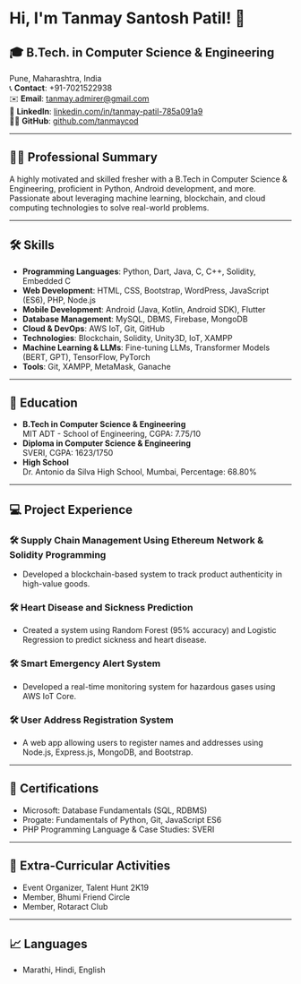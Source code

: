 # Hi, I'm Tanmay Santosh Patil! 👋

## 🎓 **B.Tech. in Computer Science & Engineering**
Pune, Maharashtra, India  
📞 **Contact**: +91-7021522938  
✉️ **Email**: [tanmay.admirer@gmail.com](mailto:tanmay.admirer@gmail.com)  
🔗 **LinkedIn**: [linkedin.com/in/tanmay-patil-785a091a9](https://linkedin.com/in/tanmay-patil-785a091a9)  
👨‍💻 **GitHub**: [github.com/tanmaycod](https://github.com/tanmaycod)  

---

## 🧑‍💼 **Professional Summary**
A highly motivated and skilled fresher with a B.Tech in Computer Science & Engineering, proficient in Python, Android development, and more. Passionate about leveraging machine learning, blockchain, and cloud computing technologies to solve real-world problems.

---

## 🛠️ **Skills**
- **Programming Languages**: Python, Dart, Java, C, C++, Solidity, Embedded C
- **Web Development**: HTML, CSS, Bootstrap, WordPress, JavaScript (ES6), PHP, Node.js
- **Mobile Development**: Android (Java, Kotlin, Android SDK), Flutter
- **Database Management**: MySQL, DBMS, Firebase, MongoDB
- **Cloud & DevOps**: AWS IoT, Git, GitHub
- **Technologies**: Blockchain, Solidity, Unity3D, IoT, XAMPP
- **Machine Learning & LLMs**: Fine-tuning LLMs, Transformer Models (BERT, GPT), TensorFlow, PyTorch
- **Tools**: Git, XAMPP, MetaMask, Ganache

---

## 🏫 **Education**
- **B.Tech in Computer Science & Engineering**  
  MIT ADT - School of Engineering, CGPA: 7.75/10
- **Diploma in Computer Science & Engineering**  
  SVERI, CGPA: 1623/1750
- **High School**  
  Dr. Antonio da Silva High School, Mumbai, Percentage: 68.80%

---

## 💻 **Project Experience**

### 🛠️ Supply Chain Management Using Ethereum Network & Solidity Programming
- Developed a blockchain-based system to track product authenticity in high-value goods.
  
### 🛠️ Heart Disease and Sickness Prediction
- Created a system using Random Forest (95% accuracy) and Logistic Regression to predict sickness and heart disease.

### 🛠️ Smart Emergency Alert System
- Developed a real-time monitoring system for hazardous gases using AWS IoT Core.

### 🛠️ User Address Registration System
- A web app allowing users to register names and addresses using Node.js, Express.js, MongoDB, and Bootstrap.

---

## 📜 **Certifications**
- Microsoft: Database Fundamentals (SQL, RDBMS)
- Progate: Fundamentals of Python, Git, JavaScript ES6
- PHP Programming Language & Case Studies: SVERI

---

## 🎯 **Extra-Curricular Activities**
- Event Organizer, Talent Hunt 2K19
- Member, Bhumi Friend Circle
- Member, Rotaract Club

---

## 📈 **Languages**
- Marathi, Hindi, English
